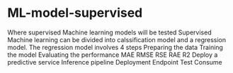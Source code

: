 # ML-model-supervised
Where supervised Machine learning models will be tested
Supervised Machine learning can be divided into calssification model and a regression model.
The regression model involves 4 steps
  Preparing the data
  Training the model
  Evaluating the performance
    MAE
    RMSE
    RSE
    RAE
    R2
  Deploy a predictive service
    Inference pipeline
    Deployment
      Endpoint
      Test
      Consume
  
